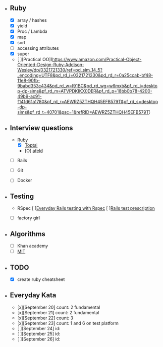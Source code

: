 - ## Ruby
    - [x] array / hashes
    - [x] yield
    - [x] Proc / Lambda  
    - [x] map
    - [x] sort  
    - [ ] accessing attributes  
    - [x] super
    - [ ][Practical OO])https://www.amazon.com/Practical-Object-Oriented-Design-Ruby-Addison-Wesley/dp/0321721330/ref=pd_sim_14_5?_encoding=UTF8&pd_rd_i=0321721330&pd_rd_r=0a25ccab-bf48-11e8-90fb-9babd353c434&pd_rd_w=I91BC&pd_rd_wg=w6mxb&pf_rd_i=desktop-dp-sims&pf_rd_m=ATVPDKIKX0DER&pf_rd_p=18bb0b78-4200-49b9-ac91-f141d61a1780&pf_rd_r=AEWRZ5ZTHQH45EFB579T&pf_rd_s=desktop-dp-sims&pf_rd_t=40701&psc=1&refRID=AEWRZ5ZTHQH45EFB579T)

- ## Interview questions
    - Ruby  
      - [x] [Toptal](https://www.toptal.com/ruby/interview-questions) 
      - [O] [afeld](https://github.com/afeld/rails_interview_questions)
    -  [ ] Rails
    -  [ ] Git
    -  [ ] Docker


- ## Testing
    -  RSpec
       [ ][Everyday Rails testing with Rspec](https://leanpub.com/everydayrailsrspec)
       [ ][Rails test prescription](https://www.amazon.com/Rails-Test-Prescriptions-Healthy-Codebase/dp/1680502506/ref=pd_sbs_14_2?_encoding=UTF8&pd_rd_i=1680502506&pd_rd_r=0b4207b4-bf47-11e8-9fc4-81eb294f983c&pd_rd_w=c9ZJi&pd_rd_wg=SVHwy&pf_rd_i=desktop-dp-sims&pf_rd_m=ATVPDKIKX0DER&pf_rd_p=0bb14103-7f67-4c21-9b0b-31f42dc047e7&pf_rd_r=D5DKCE38R7A7EK5E7GBX&pf_rd_s=desktop-dp-sims&pf_rd_t=40701&psc=1&refRID=D5DKCE38R7A7EK5E7GB)
    - [ ] factory girl


- ## Algorithms
    - [ ] Khan academy
    - [ ] [MIT](https://ocw.mit.edu/courses/electrical-engineering-and-computer-science/6-006-introduction-to-algorithms-fall-2011/exams/)

- ## TODO
    - [x] create ruby cheatsheet

- ## Everyday Kata
    - [x][September 20] count: 2 fundamental
    - [x][September 21] count: 2 fundamental 
    - [x][September 22] count: 3 
    - [x][September 23] count: 1 and 6 on test platform
    - [ ][September 24] id:    
    - [ ][September 25] id:    
    - [ ][September 26] id:    
